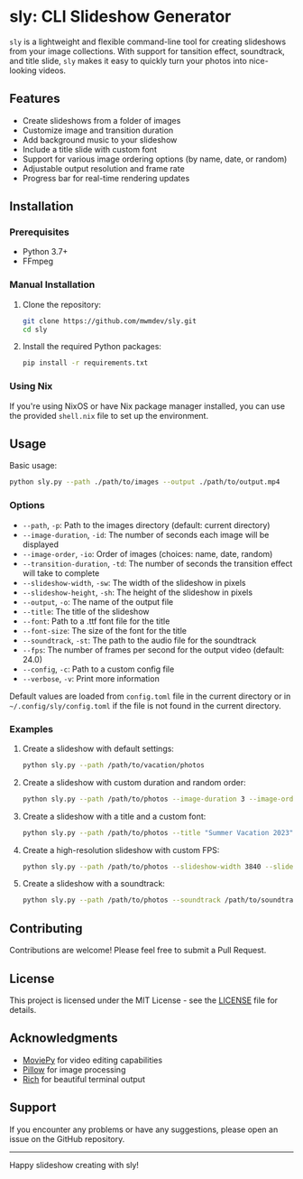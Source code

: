 # sly: CLI Slideshow Generator

`sly` is a lightweight and flexible command-line tool for creating slideshows from your image collections. With support for tansition effect, soundtrack, and title slide, `sly` makes it easy to quickly turn your photos into nice-looking videos.

## Features

- Create slideshows from a folder of images
- Customize image and transition duration
- Add background music to your slideshow
- Include a title slide with custom font
- Support for various image ordering options (by name, date, or random)
- Adjustable output resolution and frame rate
- Progress bar for real-time rendering updates

## Installation

### Prerequisites

- Python 3.7+
- FFmpeg


### Manual Installation

1. Clone the repository:
   ```bash
   git clone https://github.com/mwmdev/sly.git
   cd sly
   ```

2. Install the required Python packages:
   ```bash
   pip install -r requirements.txt
   ```

### Using Nix

If you're using NixOS or have Nix package manager installed, you can use the provided `shell.nix` file to set up the environment.

## Usage

Basic usage:

```bash
python sly.py --path ./path/to/images --output ./path/to/output.mp4
```

### Options

- `--path`, `-p`: Path to the images directory (default: current directory)
- `--image-duration`, `-id`: The number of seconds each image will be displayed
- `--image-order`, `-io`: Order of images (choices: name, date, random)
- `--transition-duration`, `-td`: The number of seconds the transition effect will take to complete
- `--slideshow-width`, `-sw`: The width of the slideshow in pixels
- `--slideshow-height`, `-sh`: The height of the slideshow in pixels
- `--output`, `-o`: The name of the output file
- `--title`: The title of the slideshow 
- `--font`: Path to a .ttf font file for the title    
- `--font-size`: The size of the font for the title 
- `--soundtrack`, `-st`: The path to the audio file for the soundtrack 
- `--fps`: The number of frames per second for the output video (default: 24.0)
- `--config`, `-c`: Path to a custom config file 
- `--verbose`, `-v`: Print more information

Default values are loaded from `config.toml` file in the current directory or in `~/.config/sly/config.toml` if the file is not found in the current directory.


### Examples

1. Create a slideshow with default settings:
   ```bash
   python sly.py --path /path/to/vacation/photos
   ```

2. Create a slideshow with custom duration and random order:
   ```bash
   python sly.py --path /path/to/photos --image-duration 3 --image-order random
   ```

3. Create a slideshow with a title and a custom font:
   ```bash
   python sly.py --path /path/to/photos --title "Summer Vacation 2023" --font /path/to/font.ttf --font-size 48
   ```

4. Create a high-resolution slideshow with custom FPS:
   ```bash
   python sly.py --path /path/to/photos --slideshow-width 3840 --slideshow-height 2160 --fps 30
   ```

5. Create a slideshow with a soundtrack:
   ```bash
   python sly.py --path /path/to/photos --soundtrack /path/to/soundtrack.mp3
   ```

## Contributing

Contributions are welcome! Please feel free to submit a Pull Request.

## License

This project is licensed under the MIT License - see the [LICENSE](LICENSE) file for details.

## Acknowledgments

- [MoviePy](https://zulko.github.io/moviepy/) for video editing capabilities
- [Pillow](https://python-pillow.org/) for image processing
- [Rich](https://rich.readthedocs.io/) for beautiful terminal output

## Support

If you encounter any problems or have any suggestions, please open an issue on the GitHub repository.

---

Happy slideshow creating with sly!
